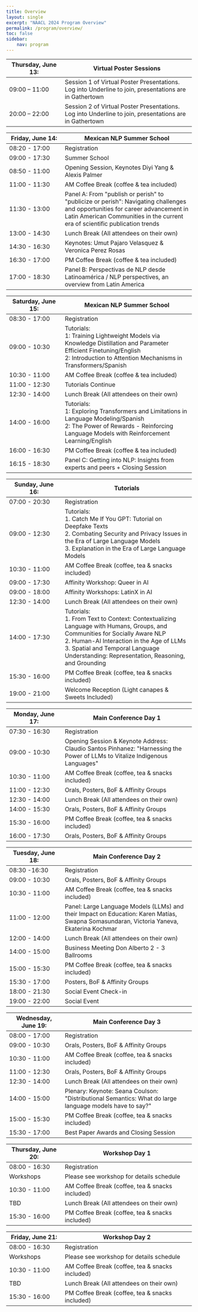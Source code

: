 ```yaml
---
title: Overview
layout: single
excerpt: "NAACL 2024 Program Overview"
permalink: /program/overview/
toc: false
sidebar: 
    nav: program
---
```


<style>
table th:first-of-type {
    width: 30%;
}
table th:nth-of-type(2) {
    width: 70%;
}
</style>


| Thursday, June 13: | Virtual Poster Sessions |
| -- | ------ |
| 09:00 – 11:00 | Session 1 of Virtual Poster Presentations. Log into Underline to join, presentations are in Gathertown |
| 20:00 – 22:00 | Session 2 of Virtual Poster Presentations. Log into Underline to join, presentations are in Gathertown |

| Friday, June 14: | Mexican NLP Summer School |
| -- | ------ |
| 08:20 - 17:00 | Registration |
| 09:00 - 17:30 | Summer School |
| 08:50 - 11:00 | Opening Session, Keynotes Diyi Yang & Alexis Palmer | 
| 11:00 - 11:30 | AM Coffee Break (coffee & tea included) | 
| 11:30 - 13:00 | Panel A: From "publish or perish" to "publicize or perish": Navigating challenges and opportunities for career advancement in Latin American Communities in the current era of scientific publication trends |
| 13:00 - 14:30 | Lunch Break (All attendees on their own) | 
| 14:30 - 16:30 | Keynotes: Umut Pajaro Velasquez & Veronica Perez Rosas |
| 16:30 - 17:00 | PM Coffee Break (coffee & tea included) | 
| 17:00 - 18:30 | Panel B: Perspectivas de NLP desde Latinoamérica / NLP perspectives, an overview from Latin America |


| Saturday, June 15: | Mexican NLP Summer School |
| -- | ------ |
| 08:30 - 17:00 | Registration |
| 09:00 - 10:30 | Tutorials:<br>1: Training Lightweight Models via Knowledge Distillation and Parameter Efficient Finetuning/English<br>2: Introduction to Attention  Mechanisms in Transformers/Spanish |
| 10:30 - 11:00 | AM Coffee Break (coffee & tea included) | 
| 11:00 - 12:30 | Tutorials Continue | 
| 12:30 - 14:00 | Lunch Break (All attendees on their own) | 
| 14:00 - 16:00 | Tutorials:<br>1: Exploring Transformers and Limitations in Language Modeling/Spanish<br>2: The Power of Rewards - Reinforcing Language Models with Reinforcement Learning/English |
| 16:00 - 16:30 | PM Coffee Break (coffee & tea included) | 
| 16:15 - 18:30 | Panel C: Getting into NLP: Insights from experts and peers + Closing Session |

| Sunday, June 16: | Tutorials  |
| -- | ------ |
| 07:00 - 20:30 | Registration |
| 09:00 - 12:30 | Tutorials:<br>1. Catch Me If You GPT: Tutorial on Deepfake Texts<br>2. Combating Security and Privacy Issues in the Era of Large Language Models<br>3. Explanation in the Era of Large Language Models | 
| 10:30 - 11:00 | AM Coffee Break (coffee, tea & snacks included) |
| 09:00 - 17:30 | Affinity Workshop: Queer in AI |
| 09:00 - 18:00 | Affinity Workshops: LatinX in AI |
| 12:30 - 14:00 | Lunch Break (All attendees on their own) |
| 14:00 - 17:30 | Tutorials:<br>1. From Text to Context: Contextualizing Language with Humans, Groups, and Communities for Socially Aware NLP<br>2. Human-AI Interaction in the Age of LLMs<br>3. Spatial and Temporal Language Understanding: Representation, Reasoning, and Grounding |
| 15:30 - 16:00 | PM Coffee Break (coffee, tea & snacks included) |
| 19:00 - 21:00 | Welcome Reception (Light canapes & Sweets Included) |

| Monday, June 17: | Main Conference Day 1 |
| -- | ------ |
| 07:30 - 16:30 | Registration |
| 09:00 - 10:30 | Opening Session & Keynote Address: Claudio Santos Pinhanez: "Harnessing the Power of LLMs to Vitalize Indigenous Languages" |
| 10:30 - 11:00 | AM Coffee Break (coffee, tea & snacks included) |
| 11:00 - 12:30 | Orals, Posters, BoF & Affinity Groups |
| 12:30 - 14:00 | Lunch Break (All attendees on their own) |
| 14:00 - 15:30 | Orals, Posters, BoF & Affinity Groups |
| 15:30 - 16:00 | PM Coffee Break (coffee, tea & snacks included) |
| 16:00 - 17:30 | Orals, Posters, BoF & Affinity Groups |

| Tuesday, June 18: | Main Conference Day 2 |
| -- | ------ |
| 08:30 -16:30 | Registration |
| 09:00 - 10:30 | Orals, Posters, BoF & Affinity Groups |
| 10:30 - 11:00 | AM Coffee Break (coffee, tea & snacks included) |
| 11:00 - 12:00 | Panel: Large Language Models (LLMs) and their Impact on Education: Karen Matías, Swapna Somasundaran, Victoria Yaneva, Ekaterina Kochmar |
| 12:00 - 14:00 | Lunch Break (All attendees on their own) |
| 14:00 - 15:00 | Business Meeting Don Alberto 2 - 3 Ballrooms |
| 15:00 - 15:30 | PM Coffee Break (coffee, tea & snacks included) |
| 15:30 - 17:00 | Posters, BoF & Affinity Groups |
| 18:00 - 21:30 | Social Event Check-in |
| 19:00 - 22:00 | Social Event |

| Wednesday, June 19: | Main Conference Day 3 |
| -- | ------ |
| 08:00 - 17:00 | Registration |
| 09:00 - 10:30 | Orals, Posters, BoF & Affinity Groups |
| 10:30 - 11:00 | AM Coffee Break (coffee, tea & snacks included) |
| 11:00 - 12:30 | Orals, Posters, BoF & Affinity Groups |
| 12:30 - 14:00 | Lunch Break (All attendees on their own) |
| 14:00 - 15:00 | Plenary: Keynote: Seana Coulson: "Distributional Semantics: What do large language models have to say?" |
| 15:00 - 15:30 | PM Coffee Break (coffee, tea & snacks included) |
| 15:30 - 17:00 | Best Paper Awards and Closing Session |

| Thursday, June 20: | Workshop Day 1 |
| -- | ------ |
| 08:00 - 16:30 | Registration |
| Workshops | Please see workshop for details schedule |
| 10:30 - 11:00 | AM Coffee Break (coffee, tea & snacks included) |
| TBD | Lunch Break (All attendees on their own) |
| 15:30 - 16:00 | PM Coffee Break (coffee, tea & snacks included) |

| Friday, June 21: | Workshop Day 2 |
| -- | ------ |
| 08:00 - 16:30 | Registration |
| Workshops | Please see workshop for details schedule |
| 10:30 - 11:00 | AM Coffee Break (coffee, tea & snacks included) |
| TBD | Lunch Break (All attendees on their own) |
| 15:30 - 16:00 | PM Coffee Break (coffee, tea & snacks included) |
